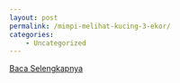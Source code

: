 ```yaml
---
layout: post
permalink: /mimpi-melihat-kucing-3-ekor/
categories:
    - Uncategorized
---
```


[Baca Selengkapnya](/10)
